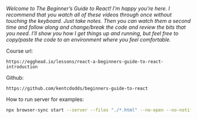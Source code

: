 *Welcome to The Beginner’s Guide to React! I’m happy you’re here. I recommend that you watch all of these videos through once without touching the keyboard. Just take notes. Then you can watch them a second time and follow along and change/break the code and review the bits that you need. I’ll show you how I get things up and running, but feel free to copy/paste the code to an environment where you feel comfortable.*

Course url: 
```
https://egghead.io/lessons/react-a-beginners-guide-to-react-introduction
```

Github:
```
https://github.com/kentcdodds/beginners-guide-to-react
```

How to run server for examples:
```bash
npx browser-sync start --server --files "./*.html" --no-open --no-notify --directory
```
